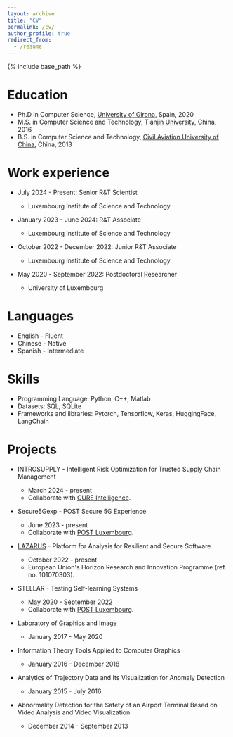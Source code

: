 ```yaml
---
layout: archive
title: "CV"
permalink: /cv/
author_profile: true
redirect_from:
  - /resume
---
```


{% include base_path %}

Education
======
* Ph.D in Computer Science, [University of Girona](https://www.udg.edu/en/), Spain, 2020
* M.S. in Computer Science and Technology, [Tianjin University](https://www.tju.edu.cn/english/index.htm), China, 2016
* B.S. in Computer Science and Technology, [Civil Aviation University of China](https://www.cauc.edu.cn/en/), China, 2013

Work experience
======
* July 2024 - Present: Senior R&T Scientist
  * Luxembourg Institute of Science and Technology

* January 2023 - June 2024: R&T Associate
  * Luxembourg Institute of Science and Technology

* October 2022 - December 2022: Junior R&T Associate
  * Luxembourg Institute of Science and Technology

* May 2020 - September 2022: Postdoctoral Researcher
  * University of Luxembourg

Languages
======
* English - Fluent
* Chinese - Native
* Spanish - Intermediate

Skills
======
* Programming Language: Python, C++, Matlab
* Datasets: SQL, SQLite
* Frameworks and libraries: Pytorch, Tensorflow, Keras, HuggingFace, LangChain
  
Projects
======
* INTROSUPPLY - Intelligent Risk Optimization for Trusted Supply Chain Management
  * March 2024 - present 
  * Collaborate with [CURE Intelligence](https://www.cure-intelligence.com/en/home-en/). 

* Secure5Gexp - POST Secure 5G Experience
  * June 2023 - present 
  * Collaborate with [POST Luxembourg](https://www.post.lu/).

* [LAZARUS](https://lazarus-he.eu/) - Platform for Analysis for Resilient and Secure Software
  * October 2022 - present
  * European Union's Horizon Research and Innovation Programme (ref. no. 101070303). 

* STELLAR - Testing Self-learning Systems
  * May 2020 - September 2022 
  * Collaborate with [POST Luxembourg](https://www.post.lu/). 

* Laboratory of Graphics and Image
  * January 2017 - May 2020

* Information Theory Tools Applied to Computer Graphics
  * January 2016 - December 2018

* Analytics of Trajectory Data and Its Visualization for Anomaly Detection
  * January 2015 - July 2016

* Abnormality Detection for the Safety of an Airport Terminal Based on Video Analysis and Video Visualization
  * December 2014 - September 2013
